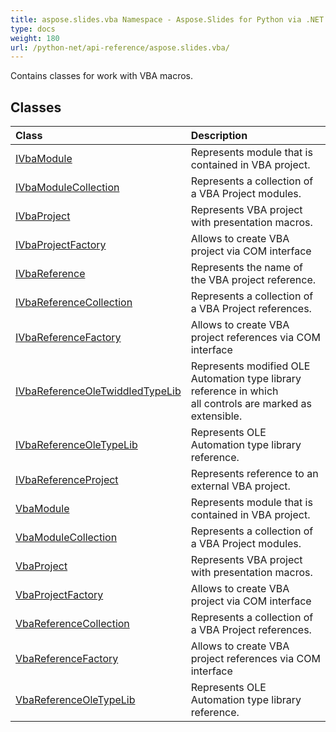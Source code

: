 ```yaml
---
title: aspose.slides.vba Namespace - Aspose.Slides for Python via .NET - API Reference
type: docs
weight: 180
url: /python-net/api-reference/aspose.slides.vba/
---
```



Contains classes for work with VBA macros.

## **Classes**
|**Class**|**Description**|
| :- | :- |
|[IVbaModule](/python-net/api-reference/aspose.slides.vba/ivbamodule/)|Represents module that is contained in VBA project.|
|[IVbaModuleCollection](/python-net/api-reference/aspose.slides.vba/ivbamodulecollection/)|Represents a collection of a VBA Project modules.|
|[IVbaProject](/python-net/api-reference/aspose.slides.vba/ivbaproject/)|Represents VBA project with presentation macros.|
|[IVbaProjectFactory](/python-net/api-reference/aspose.slides.vba/ivbaprojectfactory/)|Allows to create VBA project via COM interface|
|[IVbaReference](/python-net/api-reference/aspose.slides.vba/ivbareference/)|Represents the name of the VBA project reference.|
|[IVbaReferenceCollection](/python-net/api-reference/aspose.slides.vba/ivbareferencecollection/)|Represents a collection of a VBA Project references.|
|[IVbaReferenceFactory](/python-net/api-reference/aspose.slides.vba/ivbareferencefactory/)|Allows to create VBA project references via COM interface|
|[IVbaReferenceOleTwiddledTypeLib](/python-net/api-reference/aspose.slides.vba/ivbareferenceoletwiddledtypelib/)|Represents modified OLE Automation type library reference in which <br/>            all controls are marked as extensible.|
|[IVbaReferenceOleTypeLib](/python-net/api-reference/aspose.slides.vba/ivbareferenceoletypelib/)|Represents OLE Automation type library reference.|
|[IVbaReferenceProject](/python-net/api-reference/aspose.slides.vba/ivbareferenceproject/)|Represents reference to an external VBA project.|
|[VbaModule](/python-net/api-reference/aspose.slides.vba/vbamodule/)|Represents module that is contained in VBA project.|
|[VbaModuleCollection](/python-net/api-reference/aspose.slides.vba/vbamodulecollection/)|Represents a collection of a VBA Project modules.|
|[VbaProject](/python-net/api-reference/aspose.slides.vba/vbaproject/)|Represents VBA project with presentation macros.|
|[VbaProjectFactory](/python-net/api-reference/aspose.slides.vba/vbaprojectfactory/)|Allows to create VBA project via COM interface|
|[VbaReferenceCollection](/python-net/api-reference/aspose.slides.vba/vbareferencecollection/)|Represents a collection of a VBA Project references.|
|[VbaReferenceFactory](/python-net/api-reference/aspose.slides.vba/vbareferencefactory/)|Allows to create VBA project references via COM interface|
|[VbaReferenceOleTypeLib](/python-net/api-reference/aspose.slides.vba/vbareferenceoletypelib/)|Represents OLE Automation type library reference.|
